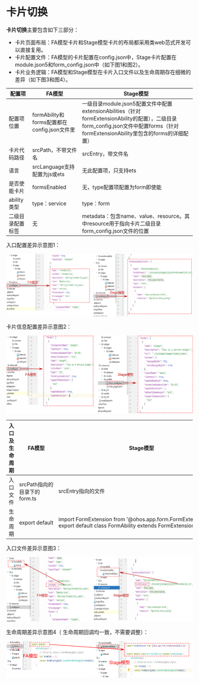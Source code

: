 # 卡片切换


**卡片切换**主要包含如下三部分：


- 卡片页面布局：FA模型卡片和Stage模型卡片的布局都采用类web范式开发可以直接复用。
- 卡片配置文件：FA模型的卡片配置在config.json中，Stage卡片配置在module.json5和form_config.json中（如下图1和图2）。
- 卡片业务逻辑：FA模型和Stage模型在卡片入口文件以及生命周期存在细微的差异（如下图3和图4）。

| 配置项           | FA模型                                      | Stage模型                                                    |
| ---------------- | ------------------------------------------- | ------------------------------------------------------------ |
| 配置项位置       | formAbility和forms配置都在config.json文件里 | 一级目录module.json5配置文件中配置extensionAbilities（针对formExtensionAbility的配置），二级目录form_config.json文件中配置forms（针对formExtensionAbility里包含的forms的详细配置） |
| 卡片代码路径     | srcPath，不带文件名                         | srcEntry，带文件名                                           |
| 语言             | srcLanguage支持配置为js或ets                | 无此配置项，只支持ets                                        |
| 是否使能卡片     | formsEnabled                                | 无，type配置项配置为form即使能                               |
| ability类型      | type：service                               | type：form                                                   |
| 二级目录配置标签 | 无                                          | metadata：包含name、value、resource。其中resource用于指向卡片二级目录form_config.json文件的位置 |


入口配置差异示意图1：


![widget-switch1](./figures/widget-switch1.png)


卡片信息配置差异示意图2：


![widget-switch2](./figures/widget-switch2.png)


| 入口及生命周期 | FA模型 | Stage模型 |
| -------- | -------- | -------- |
| 入口文件 | srcPath指向的目录下的form.ts | srcEntry指向的文件 |
| 生命周期 | export&nbsp;default | import&nbsp;FormExtension&nbsp;from&nbsp;'\@ohos.app.form.FormExtensionAbility';<br/>export&nbsp;default&nbsp;class&nbsp;FormAbility&nbsp;extends&nbsp;FormExtension |


入口文件差异示意图3：


![widget-switch3](./figures/widget-switch3.png)


生命周期差异示意图4（ 生命周期回调均一致，不需要调整）：


![widget-switch4](./figures/widget-switch4.png)
